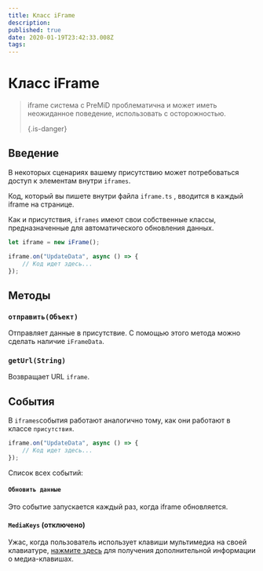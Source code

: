 ```yaml
---
title: Класс iFrame
description:
published: true
date: 2020-01-19T23:42:33.008Z
tags:
---
```


# Класс iFrame
> iframe система с PreMiD проблематична и может иметь неожиданное поведение, использовать с осторожностью. 
> 
> {.is-danger}

## Введение

В некоторых сценариях вашему присутствию может потребоваться доступ к элементам внутри `iframes`.

Код, который вы пишете внутри файла `iframe.ts` , вводится в каждый iframe на странице.

Как и присутствия, `iframes` имеют свои собственные классы, предназначенные для автоматического обновления данных.

```typescript
let iframe = new iFrame();

iframe.on("UpdateData", async () => {
    // Код идет здесь...
});
```

## Методы

### `отправить(Объект)`
Отправляет данные в присутствие. С помощью этого метода можно сделать наличие `iFrameData`.

### `getUrl(String)`
Возвращает URL `iframe`.

## События
В `iframes`события работают аналогично тому, как они работают в классе `присутствия`.

```typescript
iframe.on("UpdateData", async () => {
    // Код идет здесь...
});
```

Список всех событий:

#### `Обновить данные`

Это событие запускается каждый раз, когда iframe обновляется.

#### `MediaKeys` (отключено)

Ужас, когда пользователь использует клавиши мультимедиа на своей клавиатуре, [нажмите здесь](/dev/presence/class#mediakeys) для получения дополнительной информации о медиа-клавишах.